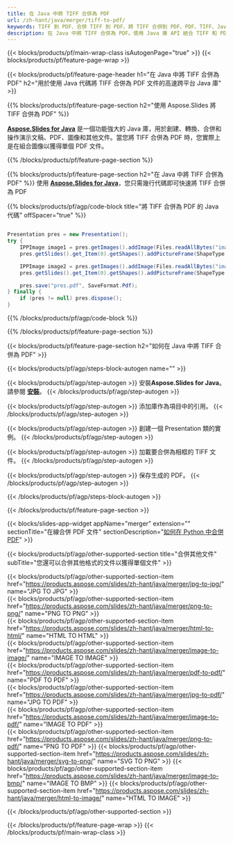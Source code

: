 ```yaml
---
title: 在 Java 中將 TIFF 合併為 PDF
url: /zh-hant/java/merger/tiff-to-pdf/
keywords: TIFF 到 PDF、合併 TIFF 到 PDF、將 TIFF 合併到 PDF、PDF、TIFF、Java API、Java 庫
description: 在 Java 中將 TIFF 合併為 PDF。使用 Java 庫 API 結合 TIFF 和 PDF
---
```


{{< blocks/products/pf/main-wrap-class isAutogenPage="true" >}}
{{< blocks/products/pf/feature-page-wrap >}}

{{< blocks/products/pf/feature-page-header h1="在 Java 中將 TIFF 合併為 PDF" h2="用於使用 Java 代碼將 TIFF 合併為 PDF 文件的高速跨平台 Java 庫" >}}

{{% blocks/products/pf/feature-page-section h2="使用 Aspose.Slides 將 TIFF 合併為 PDF" %}}

[**Aspose.Slides for Java**](https://products.aspose.com/slides/zh-hant/java/) 是一個功能強大的 Java 庫，用於創建、轉換、合併和操作演示文稿、PDF、圖像和其他文件。當您將 TIFF 合併為 PDF 時，您實際上是在組合圖像以獲得單個 PDF 文件。

{{% /blocks/products/pf/feature-page-section %}}




{{% blocks/products/pf/feature-page-section  h2="在 Java 中將 TIFF 合併為 PDF" %}}
使用 [**Aspose.Slides for Java**](https://products.aspose.com/slides/zh-hant/java/)，您只需幾行代碼即可快速將 TIFF 合併為 PDF

{{% blocks/products/pf/agp/code-block title="將 TIFF 合併為 PDF 的 Java 代碼" offSpacer="true" %}}
```java

Presentation pres = new Presentation();
try {
    IPPImage image1 = pres.getImages().addImage(Files.readAllBytes("image1.tif"));
    pres.getSlides().get_Item(0).getShapes().addPictureFrame(ShapeType.Rectangle, 0, 0, 100, 100, image1);

    IPPImage image2 = pres.getImages().addImage(Files.readAllBytes("image2.tif"));
    pres.getSlides().get_Item(0).getShapes().addPictureFrame(ShapeType.Rectangle, 0, 200, 100, 100, image2);

    pres.save("pres.pdf", SaveFormat.Pdf);
} finally {
    if (pres != null) pres.dispose();
}
```
{{% /blocks/products/pf/agp/code-block %}}

{{% /blocks/products/pf/feature-page-section %}}




{{< blocks/products/pf/feature-page-section  h2="如何在 Java 中將 TIFF 合併為 PDF" >}}


{{< blocks/products/pf/agp/steps-block-autogen name="" >}}


{{< blocks/products/pf/agp/step-autogen >}}
安裝**Aspose.Slides for Java**。請參閱 [**安裝**](https://docs.aspose.com/slides/java/installation/)。
{{< /blocks/products/pf/agp/step-autogen >}}

{{< blocks/products/pf/agp/step-autogen >}}
添加庫作為項目中的引用。
{{< /blocks/products/pf/agp/step-autogen >}}

{{< blocks/products/pf/agp/step-autogen >}}
創建一個 Presentation 類的實例。
{{< /blocks/products/pf/agp/step-autogen >}}

{{< blocks/products/pf/agp/step-autogen >}}
加載要合併為相框的 TIFF 文件。
{{< /blocks/products/pf/agp/step-autogen >}}

{{< blocks/products/pf/agp/step-autogen >}}
保存生成的 PDF。
{{< /blocks/products/pf/agp/step-autogen >}}


{{< /blocks/products/pf/agp/steps-block-autogen >}}


{{< /blocks/products/pf/feature-page-section >}}




{{< blocks/slides-app-widget  appName="merger" extension="" sectionTitle="在線合併 PDF 文件" sectionDescription="[如何在 Python 中合併 PDF](https://products.aspose.com/slides/zh-hant/python-net/merge/pdf/)" >}}

{{< blocks/products/pf/agp/other-supported-section title="合併其他文件" subTitle="您還可以合併其他格式的文件以獲得單個文件" >}}

{{< blocks/products/pf/agp/other-supported-section-item href="https://products.aspose.com/slides/zh-hant/java/merger/jpg-to-jpg/" name="JPG TO JPG" >}}  
{{< blocks/products/pf/agp/other-supported-section-item href="https://products.aspose.com/slides/zh-hant/java/merger/png-to-png/" name="PNG TO PNG" >}}  
{{< blocks/products/pf/agp/other-supported-section-item href="https://products.aspose.com/slides/zh-hant/java/merger/html-to-html/" name="HTML TO HTML" >}}  
{{< blocks/products/pf/agp/other-supported-section-item href="https://products.aspose.com/slides/zh-hant/java/merger/image-to-image/" name="IMAGE TO IMAGE" >}}  
{{< blocks/products/pf/agp/other-supported-section-item href="https://products.aspose.com/slides/zh-hant/java/merger/pdf-to-pdf/" name="PDF TO PDF" >}}  
{{< blocks/products/pf/agp/other-supported-section-item href="https://products.aspose.com/slides/zh-hant/java/merger/jpg-to-pdf/" name="JPG TO PDF" >}}  
{{< blocks/products/pf/agp/other-supported-section-item href="https://products.aspose.com/slides/zh-hant/java/merger/image-to-pdf/" name="IMAGE TO PDF" >}}  
{{< blocks/products/pf/agp/other-supported-section-item href="https://products.aspose.com/slides/zh-hant/java/merger/png-to-pdf/" name="PNG TO PDF" >}}
{{< blocks/products/pf/agp/other-supported-section-item href="https://products.aspose.com/slides/zh-hant/java/merger/svg-to-png/" name="SVG TO PNG" >}} 
{{< blocks/products/pf/agp/other-supported-section-item href="https://products.aspose.com/slides/zh-hant/java/merger/image-to-bmp/" name="IMAGE TO BMP" >}} 
{{< blocks/products/pf/agp/other-supported-section-item href="https://products.aspose.com/slides/zh-hant/java/merger/html-to-image/" name="HTML TO IMAGE" >}}  
  


{{< /blocks/products/pf/agp/other-supported-section >}}

{{< /blocks/products/pf/feature-page-wrap >}}
{{< /blocks/products/pf/main-wrap-class >}}